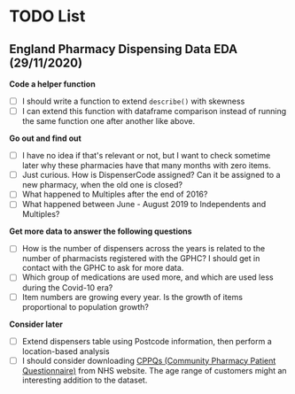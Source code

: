 # TODO List

## England Pharmacy Dispensing Data EDA (29/11/2020)

**Code a helper function**

- [ ] I should write a function to extend `describe()` with skewness
- [ ] I can extend this function with dataframe comparison instead of running the same function one after another like above.

**Go out and find out**

- [ ] I have no idea if that's relevant or not, but I want to check sometime later why these pharmacies have that many months with zero items.
- [ ] Just curious. How is DispenserCode assigned? Can it be assigned to a new pharmacy, when the old one is closed?
- [ ] What happened to Multiples after the end of 2016?
- [ ] What happened between June - August 2019 to Independents and Multiples?

**Get more data to answer the following questions**

- [ ] How is the number of dispensers across the years is related to the number of pharmacists registered with the GPHC? I should get in contact with the GPHC to ask for more data.
- [ ] Which group of medications are used more, and which are used less during the Covid-10 era?
- [ ] Item numbers are growing every year. Is the growth of items proportional to population growth?

**Consider later**
- [ ] Extend dispensers table using Postcode information, then perform a location-based analysis
- [ ] I should consider downloading [CPPQs (Community Pharmacy Patient Questionnaire)](https://psnc.org.uk/contract-it/essential-service-clinical-governance/cppq/) from NHS website. The age range of customers might an interesting addition to the dataset.